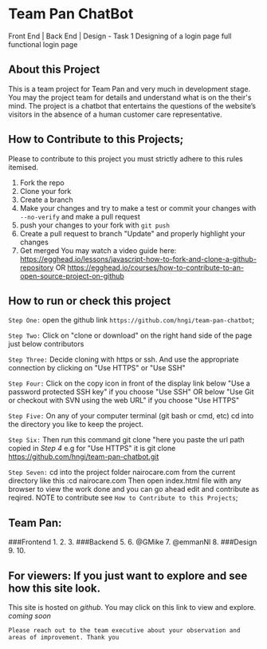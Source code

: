# Team Pan ChatBot
Front End | Back End | Design - Task 1 Designing of a login page full functional login page


## About this Project
This is a team project for Team Pan and very much in development stage.
You may the project team for details and understand what is on the their's mind.
The project is a chatbot that entertains the questions of the website’s visitors 
in the absence of a human customer care representative.

## How to Contribute to this Projects;
Please to contribute to this project you must strictly adhere to this rules itemised.
1. Fork the repo
2. Clone your fork
3. Create a branch
4. Make your changes and try to make a test or commit your changes with ```--no-verify``` and make a pull request
5. push your changes to your fork with ```git push```
6. Create a pull request to branch "Update" and properly highlight your changes
7. Get merged
You may watch a video guide here: https://egghead.io/lessons/javascript-how-to-fork-and-clone-a-github-repository OR https://egghead.io/courses/how-to-contribute-to-an-open-source-project-on-github 

## How to run or check this project
 `Step One:` 
    open the github link ```https://github.com/hngi/team-pan-chatbot```;

 `Step Two:`
    Click on "clone or download" on the right hand side of the page just below contributors

 `Step Three:`
    Decide cloning with https or ssh. And use the appropriate connection by clicking on "Use HTTPS" or "Use SSH"

`Step Four:`
    Click on the copy icon in front of the display link below "Use a password protected SSH key" if you choose "Use SSH" OR below "Use Git or checkout with SVN using the web URL" if you choose "Use HTTPS"

`Step Five:`
    On any of your computer terminal (git bash or cmd, etc) cd into the directory you like to keep the project.

`Step Six:`
    Then run this command git clone "here you paste the url path copied in *Step 4*
    e.g for "Use HTTPS" it is git clone https://github.com/hngi/team-pan-chatbot.git

`Step Seven:`
    cd into the project folder nairocare.com from the current directory like this :cd nairocare.com
    Then open index.html file with any browser to view the work done and you can go ahead edit and contribute as reqired. NOTE to contribute see ```How to Contribute to this Projects```;

## Team Pan:
###Frontend
1. 
2. 
3. 
###Backend
5. 
6. @GMike
7. @emmanNl
8. 
###Design
9. 
10. 


## For viewers: If you just want to explore and see how this site look.
This site is hosted on *github*. You may click on this link to view and explore.
*coming soon*

```Please reach out to the team executive about your observation and areas of improvement. Thank you``` 
